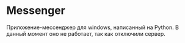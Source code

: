 # Messenger
Приложение-мессенджер для windows, написанный на Python. В данный момент оно не работает, так как отключили сервер.
